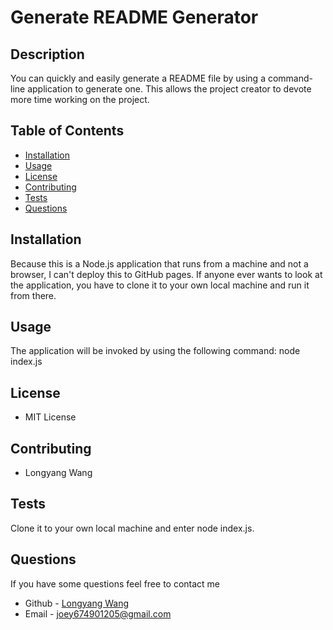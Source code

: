 
  # Generate README Generator
  ## Description
  You can quickly and easily generate a README file by using a command-line application to generate one. This allows the project creator to devote more time working on the project.
  ## Table of Contents
  - [Installation](#installation)
  - [Usage](#usage)
  - [License](#license)
  - [Contributing](#contributing)
  - [Tests](#tests)
  - [Questions](#questions)
  ## Installation
  Because this is a Node.js application that runs from a machine and not a browser, I can't deploy this to GitHub pages. If anyone ever wants to look at the application, you have to clone it to your own local machine and run it from there.
  ## Usage
  The application will be invoked by using the following command: node index.js
  ## License
  - MIT License
  ## Contributing
  - Longyang Wang
  ## Tests
  Clone it to your own local machine and enter node index.js.
  ## Questions
  If you have some questions feel free to contact me
  - Github - [Longyang Wang](https://github.com/YangLongWang)
  - Email - [joey674901205@gmail.com](joey674901205@gmail.com)
